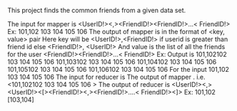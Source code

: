 This project finds the common friends from a given data set.

The input for mapper is
<UserID!><,><FriendID!><space><FriendID!>…< FriendID!>
Ex: 101,102 103 104 105 106
The output of mapper is in the format of <key, value> pair
Here key will be <UserID!>,<FriendID!> if userid is greater than friend id else <FriendID!>, <UserID!>
And value is the list of all the friends for the user <FriendID!><space><FriendID!>…< FriendID!>
Ex:
Output is
101,102<tab>102 103 104 105 106
101,103<tab>102 103 104 105 106
101,104<tab>102 103 104 105 106
101,105<tab>102 103 104 105 106
101,106<tab>102 103 104 105 106
For the input 101,102 103 104 105 106
The input for reducer is
The output of mapper . i.e. <101,102<tab>102 103 104 105 106 >
The output of reducer is
<UserID!><,><UserID!><space><[><FriendID!><,><FriendID!>….< FriendID!><]>
Ex: 101,102 [103,104]
